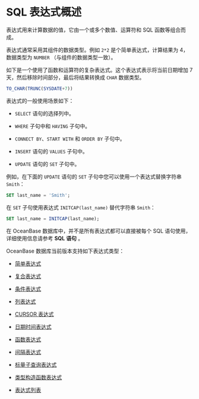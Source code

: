 SQL 表达式概述 
==============================

表达式用来计算数据的值，它由一个或多个数值、运算符和 SQL 函数等组合而成。

表达式通常采用其组件的数据类型。例如 `2*2` 是个简单表达式，计算结果为 4，数据类型为 `NUMBER` （与组件的数据类型一致）。

如下是一个使用了函数和运算符的复杂表达式。这个表达式表示将当前日期增加 7 天，然后移除时间部分，最后将结果转换成 `CHAR` 数据类型。

```sql
TO_CHAR(TRUNC(SYSDATE+7))
```



表达式的一般使用场景如下：

* `SELECT` 语句的选择列中。

* `WHERE` 子句中和 `HAVING` 子句中。

* `CONNECT BY`、`START WITH` 和 `ORDER BY` 子句中。

* `INSERT` 语句的 `VALUES` 子句中。

* `UPDATE` 语句的 `SET` 子句中。




例如，在下面的 `UPDATE` 语句的 `SET` 子句中您可以使用一个表达式替换字符串 `Smith`：

```sql
SET last_name = 'Smith';
```



在 `SET` 子句使用表达式 `INITCAP(last_name)` 替代字符串 `Smith`：

```sql
SET last_name = INITCAP(last_name);
```



在 OceanBase 数据库中，并不是所有表达式都可以直接被每个 SQL 语句使用，详细使用信息请参考 **SQL 语句** 。

OceanBase 数据库当前版本支持如下表达式类型：

* [简单表达式](/zh-CN/11.sql-reference-oracle-mode/6.expression-1/2.simple-expression.md)

  

* [复合表达式](/zh-CN/11.sql-reference-oracle-mode/6.expression-1/3.compound-expression.md)

  

* [条件表达式](/zh-CN/11.sql-reference-oracle-mode/6.expression-1/4.conditional-expressions.md)

  

* [列表达式](/zh-CN/11.sql-reference-oracle-mode/6.expression-1/5.column-expression.md)

  

* [CURSOR 表达式](/zh-CN/11.sql-reference-oracle-mode/6.expression-1/6.cursor-expression.md)

  

* [日期时间表达式](/zh-CN/11.sql-reference-oracle-mode/6.expression-1/7.date-and-time-expressions.md)

  

* [函数表达式](/zh-CN/11.sql-reference-oracle-mode/6.expression-1/8.function-expression.md)

  

* [间隔表达式](/zh-CN/11.sql-reference-oracle-mode/6.expression-1/9.interval-expression.md)

  

* [标量子查询表达式](/zh-CN/11.sql-reference-oracle-mode/6.expression-1/10.scalar-subquery-expression.md)

  

* [类型构造函数表达式](/zh-CN/11.sql-reference-oracle-mode/6.expression-1/11.type-constructor-expression.md)

  

* [表达式列表](/zh-CN/11.sql-reference-oracle-mode/6.expression-1/12.expression-list.md)

  



